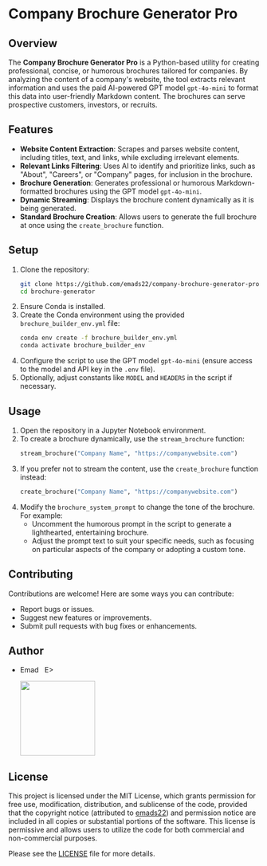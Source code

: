 # Company Brochure Generator Pro

## Overview
The **Company Brochure Generator Pro** is a Python-based utility for creating professional, concise, or humorous brochures tailored for companies. By analyzing the content of a company's website, the tool extracts relevant information and uses the paid AI-powered GPT model `gpt-4o-mini` to format this data into user-friendly Markdown content. The brochures can serve prospective customers, investors, or recruits.

## Features
- **Website Content Extraction**: Scrapes and parses website content, including titles, text, and links, while excluding irrelevant elements.
- **Relevant Links Filtering**: Uses AI to identify and prioritize links, such as "About", "Careers", or "Company" pages, for inclusion in the brochure.
- **Brochure Generation**: Generates professional or humorous Markdown-formatted brochures using the GPT model `gpt-4o-mini`.
- **Dynamic Streaming**: Displays the brochure content dynamically as it is being generated.
- **Standard Brochure Creation**: Allows users to generate the full brochure at once using the `create_brochure` function.

## Setup
1. Clone the repository:
   ```bash
   git clone https://github.com/emads22/company-brochure-generator-pro.git
   cd brochure-generator
   ```
2. Ensure Conda is installed.
3. Create the Conda environment using the provided `brochure_builder_env.yml` file:
   ```bash
   conda env create -f brochure_builder_env.yml
   conda activate brochure_builder_env
   ```
4. Configure the script to use the GPT model `gpt-4o-mini` (ensure access to the model and API key in the `.env` file).
5. Optionally, adjust constants like `MODEL` and `HEADERS` in the script if necessary.

## Usage
1. Open the repository in a Jupyter Notebook environment.
2. To create a brochure dynamically, use the `stream_brochure` function:
   ```python
   stream_brochure("Company Name", "https://companywebsite.com")
   ```
3. If you prefer not to stream the content, use the `create_brochure` function instead:
   ```python
   create_brochure("Company Name", "https://companywebsite.com")
   ```
4. Modify the `brochure_system_prompt` to change the tone of the brochure. For example:
    - Uncomment the humorous prompt in the script to generate a lighthearted, entertaining brochure.
    - Adjust the prompt text to suit your specific needs, such as focusing on particular aspects of the company or adopting a custom tone.

## Contributing
Contributions are welcome! Here are some ways you can contribute:
- Report bugs or issues.
- Suggest new features or improvements.
- Submit pull requests with bug fixes or enhancements.

## Author
- Emad &nbsp; E>

  [<img src="https://img.shields.io/badge/GitHub-Profile-blue?logo=github" width="150">](https://github.com/emads22)

## License
This project is licensed under the MIT License, which grants permission for free use, modification, distribution, and sublicense of the code, provided that the copyright notice (attributed to [emads22](https://github.com/emads22)) and permission notice are included in all copies or substantial portions of the software. This license is permissive and allows users to utilize the code for both commercial and non-commercial purposes.

Please see the [LICENSE](LICENSE) file for more details.

